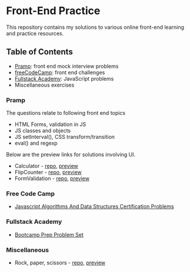 # Front-End Practice
This repository contains my solutions to various online front-end learning and practice resources.

## Table of Contents
- [Pramp](https://www.pramp.com): front end mock interview problems
- [freeCodeCamp](https://learn.freecodecamp.org/): front end challenges
- [Fullstack Academy](https://www.fullstackacademy.com/): JavaScript problems
-  Miscellaneous exercises

### Pramp
The questions relate to following front end topics
- HTML Forms, validation in JS
- JS classes and objects
- JS setInterval(), CSS transform/transition
- eval() and regexp

Below are the preview links for solutions involving UI. 
- Calculator - [repo](Calculator/), [preview](http://htmlpreview.github.io/?https://github.com/ssaleem/Front-End-Practice/blob/master/Calculator/index.html)
- FlipCounter - [repo](FlipCounter/), [preview](http://htmlpreview.github.io/?https://github.com/ssaleem/Front-End-Practice/blob/master/FlipCounter/index.html)
- FormValidation - [repo](FormValidation/), [preview](http://htmlpreview.github.io/?https://github.com/ssaleem/Front-End-Practice/blob/master/FormValidation/index.html)

### Free Code Camp
- [Javascript Algorithms And Data Structures Certification Problems](./FCC/FreeCodeCampAlgoScripting.md)

### Fullstack Academy
- [Bootcamp Prep Problem Set](./FullstackAcad/FullStackAcademyProblemSet.md)

### Miscellaneous
- Rock, paper, scissors - [repo](Rock-paper-scissors/), [preview](http://htmlpreview.github.io/?https://github.com/ssaleem/Front-End-Practice/blob/master/Rock-paper-scissors/index.html)

